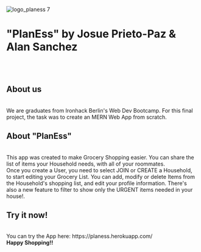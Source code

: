 ![logo_planess 7](https://res.cloudinary.com/di76jljny/image/upload/v1628604420/Screenshot_2021-08-10_at_16.01.38_m9qfdv.png)

# "PlanEss" by Josue Prieto-Paz & Alan Sanchez

<br><br>

## About us
<br>
We are graduates from Ironhack Berlin's Web Dev Bootcamp.
For this final project, the task was to create an MERN Web App from scratch.
<br>

## About "PlanEss"
<br>
This app was created to make Grocery Shopping easier. You can share the list of items your Household needs, with all of your roommates.
<br>
Once you create a User, you need to select JOIN or CREATE a Household, to start editing your Grocery List. 
You can add, modify or delete Items from the Household's shopping list, and edit your profile information.
There's also a new feature to filter to show only the URGENT items needed in your house!.
<br>

## Try it now!
<br>
You can try the App here: https://planess.herokuapp.com/
<br>
<b>Happy Shopping!!<b>